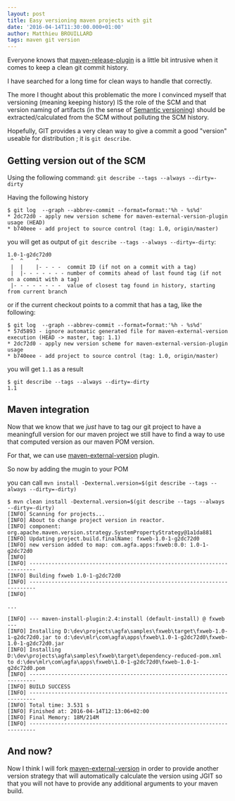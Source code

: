 ```yaml
---
layout: post
title: Easy versioning maven projects with git
date: '2016-04-14T11:30:00.000+01:00'
author: Matthieu BROUILLARD
tags: maven git version
---
```


Everyone knows that [maven-release-plugin](https://maven.apache.org/maven-release/maven-release-plugin/) is a little bit intrusive when it comes to keep a clean git commit history.

I have searched for a long time for clean ways to handle that correctly.

The more I thought about this problematic the more I convinced myself that versioning (meaning keeping history) IS the role of the SCM and that version naming of artifacts (in the sense of [Semantic versioning](http://semver.org/)) should be extracted/calculated
from the SCM without polluting the SCM history.

Hopefully, GIT provides a very clean way to give a commit a good "version" useable for distribution ; it is `git describe`.

## Getting version out of the SCM

Using the following command: `git describe --tags --always --dirty=-dirty` 

Having the following history

~~~~
$ git log  --graph --abbrev-commit --format=format:'%h - %s%d'
* 2dc72d0 - apply new version scheme for maven-external-version-plugin usage (HEAD)
* b740eee - add project to source control (tag: 1.0, origin/master)
~~~~

you will get as output of `git describe --tags --always --dirty=-dirty`: 

~~~~
1.0-1-g2dc72d0
 ^  ^    ^
 |  |    |- - - -  commit ID (if not on a commit with a tag)
 |  |- - - - - - - number of commits ahead of last found tag (if not on a commit with a tag)
 |- - - - - - - -  value of closest tag found in history, starting from current branch
~~~~

or if the current checkout points to a commit that has a tag, like the following:

~~~~
$ git log  --graph --abbrev-commit --format=format:'%h - %s%d'
* 57d5893 - ignore automatic generated file for maven-external-version execution (HEAD -> master, tag: 1.1)
* 2dc72d0 - apply new version scheme for maven-external-version-plugin usage
* b740eee - add project to source control (tag: 1.0, origin/master)
~~~~

you will get `1.1` as a result

~~~~
$ git describe --tags --always --dirty=-dirty
1.1
~~~~

## Maven integration

Now that we know that we _just_ have to tag our git project to have a meaningfull version for our maven project we still have to find a way to use that computed version as our maven POM version.

For that, we can use [maven-external-version](https://github.com/bdemers/maven-external-version) plugin.

So now by adding the mugin to your POM

you can call `mvn install -Dexternal.version=$(git describe --tags --always --dirty=-dirty)`

~~~~
$ mvn clean install -Dexternal.version=$(git describe --tags --always --dirty=-dirty)
[INFO] Scanning for projects...
[INFO] About to change project version in reactor.
[INFO] component: org.apache.maven.version.strategy.SystemPropertyStrategy@1a1da881
[INFO] Updating project.build.finalName: fxweb-1.0-1-g2dc72d0
[INFO] new version added to map: com.agfa.apps:fxweb:0.0: 1.0-1-g2dc72d0
[INFO]
[INFO] ------------------------------------------------------------------------
[INFO] Building fxweb 1.0-1-g2dc72d0
[INFO] ------------------------------------------------------------------------
[INFO]

...

[INFO] --- maven-install-plugin:2.4:install (default-install) @ fxweb ---
[INFO] Installing D:\dev\projects\agfa\samples\fxweb\target\fxweb-1.0-1-g2dc72d0.jar to d:\dev\mlr\com\agfa\apps\fxweb\1.0-1-g2dc72d0\fxweb-1.0-1-g2dc72d0.jar
[INFO] Installing D:\dev\projects\agfa\samples\fxweb\target\dependency-reduced-pom.xml to d:\dev\mlr\com\agfa\apps\fxweb\1.0-1-g2dc72d0\fxweb-1.0-1-g2dc72d0.pom
[INFO] ------------------------------------------------------------------------
[INFO] BUILD SUCCESS
[INFO] ------------------------------------------------------------------------
[INFO] Total time: 3.531 s
[INFO] Finished at: 2016-04-14T12:13:06+02:00
[INFO] Final Memory: 18M/214M
[INFO] ------------------------------------------------------------------------
~~~~

## And now?

Now I think I will fork [maven-external-version](https://github.com/bdemers/maven-external-version) in order to provide another version strategy that will automatically calculate the version using JGIT so that you will not have to provide any additional arguments to your maven build.